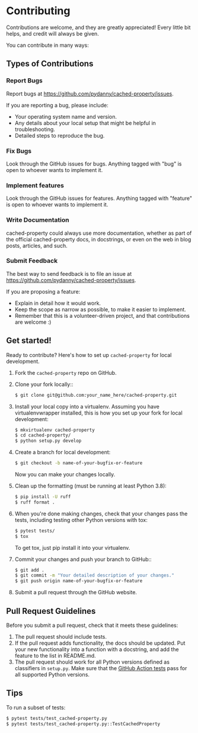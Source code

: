 # Contributing

Contributions are welcome, and they are greatly appreciated! Every
little bit helps, and credit will always be given.

You can contribute in many ways:

## Types of Contributions

### Report Bugs

Report bugs at https://github.com/pydanny/cached-property/issues.

If you are reporting a bug, please include:

* Your operating system name and version.
* Any details about your local setup that might be helpful in troubleshooting.
* Detailed steps to reproduce the bug.

### Fix Bugs

Look through the GitHub issues for bugs. Anything tagged with "bug"
is open to whoever wants to implement it.

### Implement features

Look through the GitHub issues for features. Anything tagged with "feature"
is open to whoever wants to implement it.

### Write Documentation

cached-property could always use more documentation, whether as part of the
official cached-property docs, in docstrings, or even on the web in blog posts,
articles, and such.

### Submit Feedback

The best way to send feedback is to file an issue at https://github.com/pydanny/cached-property/issues.

If you are proposing a feature:

* Explain in detail how it would work.
* Keep the scope as narrow as possible, to make it easier to implement.
* Remember that this is a volunteer-driven project, and that contributions are welcome :)

## Get started!

Ready to contribute? Here's how to set up `cached-property` for local development.

1. Fork the `cached-property` repo on GitHub.
2. Clone your fork locally::

    ```bash
    $ git clone git@github.com:your_name_here/cached-property.git
    ```

3. Install your local copy into a virtualenv. Assuming you have virtualenvwrapper installed, this is how you set up your fork for local development:

    ```bash
    $ mkvirtualenv cached-property
    $ cd cached-property/
    $ python setup.py develop
    ```

4. Create a branch for local development:

    ```bash
    $ git checkout -b name-of-your-bugfix-or-feature
    ```

    Now you can make your changes locally.

5. Clean up the formatting (must be running at least Python 3.8):

    ```bash
    $ pip install -U ruff
    $ ruff format .
    ```

6. When you're done making changes, check that your changes pass the tests, including testing other Python versions with tox:

    ```bash
    $ pytest tests/
    $ tox
    ```

   To get tox, just pip install it into your virtualenv.

7. Commit your changes and push your branch to GitHub::

    ```bash
    $ git add .
    $ git commit -m "Your detailed description of your changes."
    $ git push origin name-of-your-bugfix-or-feature
    ```

8. Submit a pull request through the GitHub website.

## Pull Request Guidelines

Before you submit a pull request, check that it meets these guidelines:

1. The pull request should include tests.
2. If the pull request adds functionality, the docs should be updated. Put
   your new functionality into a function with a docstring, and add the
   feature to the list in README.md.
3. The pull request should work for all Python versions defined as classifiers in `setup.py`.
   Make sure that the [GitHub Action tests](https://github.com/pydanny/cached-property/actions) 
   pass for all supported Python versions.

## Tips

To run a subset of tests:

```bash
$ pytest tests/test_cached-property.py
$ pytest tests/test_cached-property.py::TestCachedProperty
```
